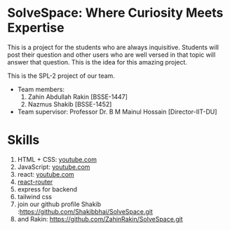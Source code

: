 # SolveSpace: Where Curiosity Meets Expertise

This is a project for the students who are always inquisitive.
Students will post their question and other users who are well versed in that topic will answer that question.
This is the idea for this amazing project.

This is the SPL-2 project of our team.

- Team members:
  1. Zahin Abdullah Rakin [BSSE-1447]
  2. Nazmus Shakib [BSSE-1452]
- Team supervisor:
  Professor Dr. B M Mainul Hossain [Director-IIT-DU]

# Skills

1. HTML + CSS: [youtube.com](https://youtu.be/G3e-cpL7ofc?si=issMhhUu2bKMS0aQ)
2. JavaScript: [youtube.com](https://youtu.be/EerdGm-ehJQ?si=eOxgWxrfhdZ5scFJ)
3. react: [youtube.com](https://youtu.be/CgkZ7MvWUAA?si=lqtzoQiRPF1deBII)
4. [react-router](https://reactrouter.com/en/main/start/tutorial)
5. express for backend
6. tailwind css
7. join our github profile Shakib :https://github.com/Shakibbhai/SolveSpace.git
8. and Rakin: https://github.com/ZahinRakin/SolveSpace.git
